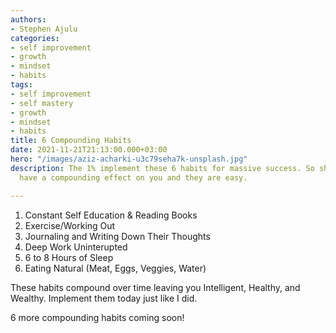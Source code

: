```yaml
---
authors:
- Stephen Ajulu
categories:
- self improvement
- growth
- mindset
- habits
tags:
- self improvement
- self mastery
- growth
- mindset
- habits
title: 6 Compounding Habits
date: 2021-11-21T21:13:00.000+03:00
hero: "/images/aziz-acharki-u3c79seha7k-unsplash.jpg"
description: The 1% implement these 6 habits for massive success. So should you. They
  have a compounding effect on you and they are easy.

---
```

1. Constant Self Education & Reading Books
2. Exercise/Working Out
3. Journaling and Writing Down Their Thoughts
4. Deep Work Uninterupted
5. 6 to 8 Hours of Sleep
6. Eating Natural (Meat, Eggs, Veggies, Water)

These habits compound over time leaving you Intelligent, Healthy, and Wealthy. Implement them today just like I did.

6 more compounding habits coming soon!